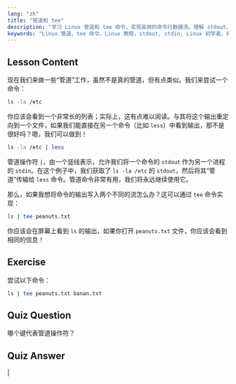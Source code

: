 ```yaml
---
lang: "zh"
title: "管道和 tee"
description: "学习 Linux 管道和 tee 命令，实现高效的命令行数据流。理解 stdout、stdin 和文件输出。提升你的 Linux 技能！"
keywords: "Linux 管道，tee 命令，Linux 教程，stdout, stdin, Linux 初学者，命令行，Linux 指南"
---
```


## Lesson Content

现在我们来做一些“管道”工作，虽然不是真的管道，但有点类似。我们来尝试一个命令：

```bash
ls -la /etc
```

你应该会看到一个非常长的列表；实际上，这有点难以阅读。与其将这个输出重定向到一个文件，如果我们能直接在另一个命令（比如 `less`）中看到输出，那不是很好吗？嗯，我们可以做到！

```bash
ls -la /etc | less
```

管道操作符 `|`，由一个竖线表示，允许我们将一个命令的 `stdout` 作为另一个进程的 `stdin`。在这个例子中，我们获取了 `ls -la /etc` 的 `stdout`，然后将其“管道”传输给 `less` 命令。管道命令非常有用，我们将永远继续使用它。

那么，如果我想将命令的输出写入两个不同的流怎么办？这可以通过 `tee` 命令实现：

```bash
ls | tee peanuts.txt
```

你应该会在屏幕上看到 `ls` 的输出，如果你打开 `peanuts.txt` 文件，你应该会看到相同的信息！

## Exercise

尝试以下命令：

```bash
ls | tee peanuts.txt banan.txt
```

## Quiz Question

哪个键代表管道操作符？

## Quiz Answer

|

